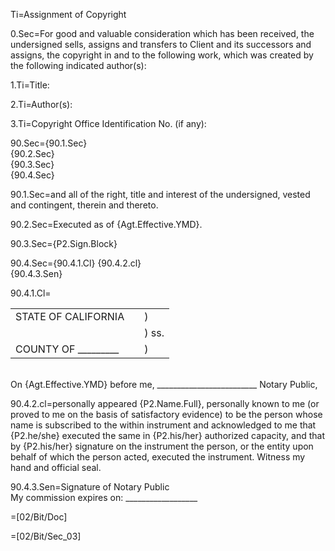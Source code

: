 Ti=Assignment of Copyright

0.Sec=For good and valuable consideration which has been received, the undersigned sells, assigns and transfers to Client and its successors and assigns, the copyright in and to the following work, which was created by the following indicated author(s):


1.Ti=Title:

2.Ti=Author(s):

3.Ti=Copyright Office Identification No. (if any):			

90.Sec={90.1.Sec}<br>{90.2.Sec}<br>{90.3.Sec}<br>{90.4.Sec}

90.1.Sec=and all of the right, title and interest of the undersigned, vested and contingent, therein and thereto.

90.2.Sec=Executed as of {Agt.Effective.YMD}.

90.3.Sec={P2.Sign.Block}

90.4.Sec={90.4.1.Cl} {90.4.2.cl}<br> {90.4.3.Sen}

90.4.1.Cl=<table><tr><td>STATE OF CALIFORNIA </td><td> </td><td>)</td></tr><tr><td></td><td></td><td>)   ss.</td></tr><tr><td>COUNTY OF _________ 	</td><td></td><td>) </td></tr></table><br>On {Agt.Effective.YMD} before me, _________________________ Notary Public,

90.4.2.cl=personally appeared {P2.Name.Full}, personally known to me (or proved to me on the basis of satisfactory evidence) to be the person whose name is subscribed to the within instrument and acknowledged to me that {P2.he/she} executed the same in {P2.his/her} authorized capacity, and that by {P2.his/her} signature on the instrument the person, or the entity upon behalf of which the person acted, executed the instrument.  Witness my hand and official seal. <br>

90.4.3.Sen=Signature of Notary Public <br>My commission expires on: __________________

=[02/Bit/Doc]

=[02/Bit/Sec_03]